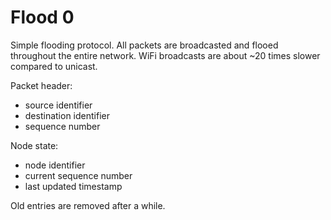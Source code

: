 # Flood 0

Simple flooding protocol. All packets are broadcasted and flooed throughout the entire network.
WiFi broadcasts are about \~20 times slower compared to unicast.

Packet header:
* source identifier
* destination identifier
* sequence number

Node state:
* node identifier
* current sequence number
* last updated timestamp

Old entries are removed after a while.
